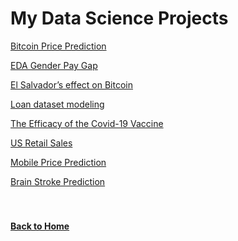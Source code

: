 # My Data Science Projects

[Bitcoin Price Prediction](https://jahed323.github.io/bitcoin)

[EDA Gender Pay Gap](https://jahed323.github.io/genderpay)

[El Salvador’s effect on Bitcoin](https://jahed323.github.io/elsalvador)

[Loan dataset modeling](https://jahed323.github.io/loan)

[The Efficacy of the Covid-19 Vaccine](https://jahed323.github.io/covid19)

[US Retail Sales](https://jahed323.github.io/retailsales)

[Mobile Price Prediction](https://jahed323.github.io/mobile)

[Brain Stroke Prediction](https://jahed323.github.io/brainstroke)
<br/>
<br/>
<br/>
#### [Back to Home](https://jahed323.github.io/)
